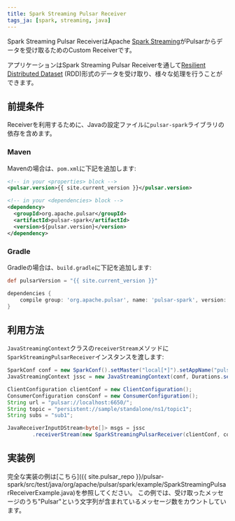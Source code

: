 ```yaml
---
title: Spark Streaming Pulsar Receiver
tags_ja: [spark, streaming, java]
---
```


<!--

    Licensed to the Apache Software Foundation (ASF) under one
    or more contributor license agreements.  See the NOTICE file
    distributed with this work for additional information
    regarding copyright ownership.  The ASF licenses this file
    to you under the Apache License, Version 2.0 (the
    "License"); you may not use this file except in compliance
    with the License.  You may obtain a copy of the License at

      http://www.apache.org/licenses/LICENSE-2.0

    Unless required by applicable law or agreed to in writing,
    software distributed under the License is distributed on an
    "AS IS" BASIS, WITHOUT WARRANTIES OR CONDITIONS OF ANY
    KIND, either express or implied.  See the License for the
    specific language governing permissions and limitations
    under the License.

-->

Spark Streaming Pulsar ReceiverはApache [Spark Streaming](https://spark.apache.org/streaming/)がPulsarからデータを受け取るためのCustom Receiverです。

アプリケーションはSpark Streaming Pulsar Receiverを通して[Resilient Distributed Dataset](https://spark.apache.org/docs/latest/programming-guide.html#resilient-distributed-datasets-rdds) (RDD)形式のデータを受け取り、様々な処理を行うことができます。

## 前提条件
Receiverを利用するために、Javaの設定ファイルに`pulsar-spark`ライブラリの依存を含めます。

### Maven

Mavenの場合は、`pom.xml`に下記を追加します:

```xml
<!-- in your <properties> block -->
<pulsar.version>{{ site.current_version }}</pulsar.version>

<!-- in your <dependencies> block -->
<dependency>
  <groupId>org.apache.pulsar</groupId>
  <artifactId>pulsar-spark</artifactId>
  <version>${pulsar.version}</version>
</dependency>
```

### Gradle

Gradleの場合は、`build.gradle`に下記を追加します:

```groovy
def pulsarVersion = "{{ site.current_version }}"

dependencies {
    compile group: 'org.apache.pulsar', name: 'pulsar-spark', version: pulsarVersion
}
```

## 利用方法

`JavaStreamingContext`クラスの`receiverStream`メソッドに`SparkStreamingPulsarReceiver`インスタンスを渡します:

```java
SparkConf conf = new SparkConf().setMaster("local[*]").setAppName("pulsar-spark");
JavaStreamingContext jssc = new JavaStreamingContext(conf, Durations.seconds(5));

ClientConfiguration clientConf = new ClientConfiguration();
ConsumerConfiguration consConf = new ConsumerConfiguration();
String url = "pulsar://localhost:6650/";
String topic = "persistent://sample/standalone/ns1/topic1";
String subs = "sub1";

JavaReceiverInputDStream<byte[]> msgs = jssc
        .receiverStream(new SparkStreamingPulsarReceiver(clientConf, consConf, url, topic, subs));
```


## 実装例

完全な実装の例は[こちら]({{ site.pulsar_repo }}/pulsar-spark/src/test/java/org/apache/pulsar/spark/example/SparkStreamingPulsarReceiverExample.java)を参照してください。
この例では、受け取ったメッセージのうち"Pulsar"という文字列が含まれているメッセージ数をカウントしています。
